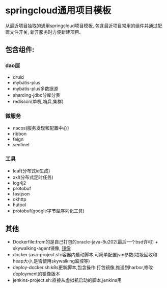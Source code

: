 # springcloud通用项目模板
从最近项目抽取的通用springcloud项目模板, 包含最近项目常用的组件并通过配置文件开关, 新开服务时方便新建项目.

## 包含组件:
### dao层
- druid
- mybatis-plus
- mybatis-plus多数据源
- sharding-jdbc分库分表
- redisson(单机,哨兵,集群)

### 微服务
- nacos(服务发现和配置中心)
- ribbon
- feign
- sentinel

### 工具
- leaf(分布式id生成)
- xxl(分布式定时任务)
- log4j2
- protobuf
- fastjson
- okhttp
- hutool
- protobuf(google字节型序列化工具)

## 其他
- Dockerfile:from的是自己打包的oracle-java-8u202(最后一个bsd许可) + skywalking-agent镜像, [镜像](https://hub.docker.com/repository/docker/wanyuyichen/skywalking-agent-java)
- docker-java-project.sh:容器内启动脚本,可简单配置jvm参数(垃圾回收和heap大小,是否使用skywalking监控等)
- deploy-docker.sh:k8s更新脚本,包含操作:打包镜像,推送到harbor,修改deployment的镜像版本
- jenkins-project.sh:直接从虚拟机启动的脚本,jenkins用




